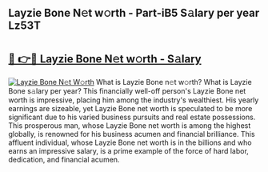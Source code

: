 ## Layzie Bone N𝚎t w𝚘rth - Part-iB5 S𝚊lary per year Lz53T

# <h2><a href="http://gc0bhnd.nevu.top/?p=Layzie+Bone">🔗 👉🔴 Layzie Bone N𝚎t w𝚘rth - S𝚊lary</a></h2>

[![Layzie Bone N𝚎t W𝚘rth](https://i.imgur.com/Oavwk0R.jpeg)](http://gc0bhnd.nevu.top/?p=Layzie+Bone)
What is Layzie Bone n𝚎t w𝚘rth? What is Layzie Bone s𝚊lary per year?
This financially well-off person's Layzie Bone net worth is impressive, placing him among the industry's wealthiest. His yearly earnings are sizeable, yet Layzie Bone net worth is speculated to be more significant due to his varied business pursuits and real estate possessions. This prosperous man, whose Layzie Bone net worth is among the highest globally, is renowned for his business acumen and financial brilliance. This affluent individual, whose Layzie Bone net worth is in the billions and who earns an impressive salary, is a prime example of the force of hard labor, dedication, and financial acumen.
